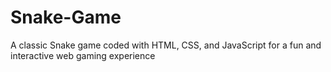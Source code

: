 # Snake-Game
A classic Snake game coded with HTML, CSS, and JavaScript for a fun and interactive web gaming experience
